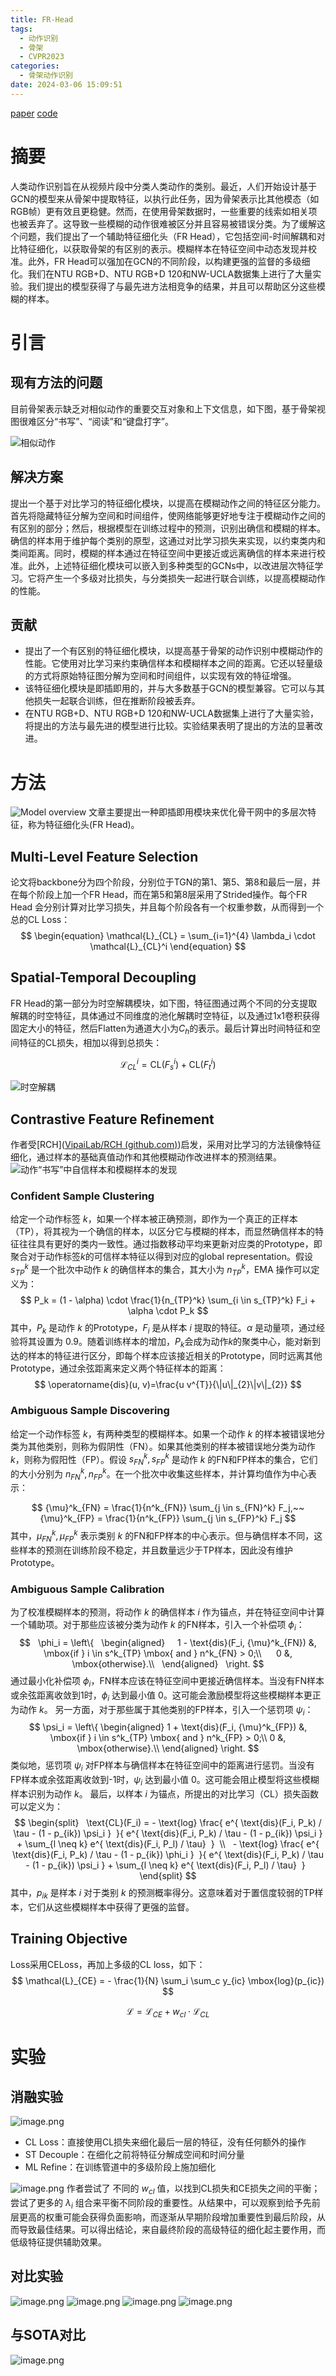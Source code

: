 ```yaml
---
title: FR-Head
tags:
  - 动作识别
  - 骨架
  - CVPR2023
categories:
  - 骨架动作识别
date: 2024-03-06 15:09:51
---
```

[paper](https://arxiv.org/abs/2303.03729) [code](https://github.com/zhysora/FR-Head)

# 摘要

人类动作识别旨在从视频片段中分类人类动作的类别。最近，人们开始设计基于GCN的模型来从骨架中提取特征，以执行此任务，因为骨架表示比其他模态（如RGB帧）更有效且更稳健。然而，在使用骨架数据时，一些重要的线索如相关项也被丢弃了。这导致一些模糊的动作很难被区分并且容易被错误分类。为了缓解这个问题，我们提出了一个辅助特征细化头（FR Head），它包括空间-时间解耦和对比特征细化，以获取骨架的有区别的表示。模糊样本在特征空间中动态发现并校准。此外，FR Head可以强加在GCN的不同阶段，以构建更强的监督的多级细化。我们在NTU RGB+D、NTU RGB+D 120和NW-UCLA数据集上进行了大量实验。我们提出的模型获得了与最先进方法相竞争的结果，并且可以帮助区分这些模糊的样本。

<!--more-->

# 引言

## 现有方法的问题

目前骨架表示缺乏对相似动作的重要交互对象和上下文信息，如下图，基于骨架视图很难区分“书写”、“阅读”和“键盘打字”。

![相似动作](https://yic-123.oss-cn-guangzhou.aliyuncs.com/img/20240306152247.png)
## 解决方案

提出一个基于对比学习的特征细化模块，以提高在模糊动作之间的特征区分能力。首先将隐藏特征分解为空间和时间组件，使网络能够更好地专注于模糊动作之间的有区别的部分；然后，根据模型在训练过程中的预测，识别出确信和模糊的样本。确信的样本用于维护每个类别的原型，这通过对比学习损失来实现，以约束类内和类间距离。同时，模糊的样本通过在特征空间中更接近或远离确信的样本来进行校准。此外，上述特征细化模块可以嵌入到多种类型的GCNs中，以改进层次特征学习。它将产生一个多级对比损失，与分类损失一起进行联合训练，以提高模糊动作的性能。

## 贡献

- 提出了一个有区别的特征细化模块，以提高基于骨架的动作识别中模糊动作的性能。它使用对比学习来约束确信样本和模糊样本之间的距离。它还以轻量级的方式将原始特征图分解为空间和时间组件，以实现有效的特征增强。
- 该特征细化模块是即插即用的，并与大多数基于GCN的模型兼容。它可以与其他损失一起联合训练，但在推断阶段被丢弃。
- 在NTU RGB+D、NTU RGB+D 120和NW-UCLA数据集上进行了大量实验，将提出的方法与最先进的模型进行比较。实验结果表明了提出的方法的显著改进。


# 方法

![Model overview](https://yic-123.oss-cn-guangzhou.aliyuncs.com/img/20240306153004.png)
文章主要提出一种即插即用模块来优化骨干网中的多层次特征，称为特征细化头(FR Head)。

## Multi-Level Feature Selection

论文将backbone分为四个阶段，分别位于TGN的第1、第5、第8和最后一层，并在每个阶段上加一个FR Head，而在第5和第8层采用了Strided操作。每个FR Head 会分别计算对比学习损失，并且每个阶段各有一个权重参数，从而得到一个总的CL Loss：
$$
\begin{equation}
\mathcal{L}_{CL} = \sum_{i=1}^{4} \lambda_i \cdot \mathcal{L}_{CL}^i
\end{equation}
$$

## Spatial-Temporal Decoupling

FR Head的第一部分为时空解耦模块，如下图，特征图通过两个不同的分支提取解耦的时空特征，具体通过不同维度的池化解耦时空特征，以及通过1x1卷积获得固定大小的特征，然后Flatten为通道大小为$C_h$的表示。最后计算出时间特征和空间特征的CL损失，相加以得到总损失：

$$
\mathcal{L}_{CL}^i = \text{CL}(F_s^i) + \text{CL}(F_t^i)
$$

![时空解耦](https://yic-123.oss-cn-guangzhou.aliyuncs.com/img/20240306201734.png)

## Contrastive Feature Refinement

作者受[RCH]([VipaiLab/RCH (github.com)](https://github.com/VipaiLab/RCH))启发，采用对比学习的方法镜像特征细化，通过样本的基础真值动作和其他模糊动作改进样本的预测结果。
![动作“书写”中自信样本和模糊样本的发现](https://yic-123.oss-cn-guangzhou.aliyuncs.com/img/20240306202629.png)

### Confident Sample Clustering

给定一个动作标签 $k$，如果一个样本被正确预测，即作为一个真正的正样本（TP），将其视为一个确信的样本，以区分它与模糊的样本，而显然确信样本的特征往往具有更好的类内一致性。通过指数移动平均来更新对应类的Prototype，即聚合对于动作标签$k$的可信样本特征以得到对应的global representation。假设 $s_{TP}^k$ 是一个批次中动作 $k$ 的确信样本的集合，其大小为 $n_{TP}^k$，EMA 操作可以定义为：
$$
P_k = (1 - \alpha) \cdot \frac{1}{n_{TP}^k} \sum_{i \in s_{TP}^k} F_i + \alpha \cdot P_k
$$
其中，$P_k$ 是动作 $k$ 的Prototype，$F_i$ 是从样本 $i$ 提取的特征。$\alpha$ 是动量项，通过经验将其设置为 $0.9$。随着训练样本的增加，$P_k$会成为动作$k$的聚类中心，能对新到达的样本的特征进行区分，即每个样本应该接近相关的Prototype，同时远离其他Prototype，通过余弦距离来定义两个特征样本的距离：
$$
\operatorname{dis}(u, v)=\frac{u v^{T}}{\|u\|_{2}\|v\|_{2}}
$$
### Ambiguous Sample Discovering

给定一个动作标签 $k$，有两种类型的模糊样本。如果一个动作 $k$ 的样本被错误地分类为其他类别，则称为假阴性（FN）。如果其他类别的样本被错误地分类为动作 $k$，则称为假阳性（FP）。假设 $s_{FN}^k, s_{FP}^k$ 是动作 $k$ 的FN和FP样本的集合，它们的大小分别为 $n_{FN}^k, n_{FP}^k$。在一个批次中收集这些样本，并计算均值作为中心表示：

$$
{\mu}^k_{FN} = \frac{1}{n^k_{FN}} \sum_{j \in s_{FN}^k} F_j,~~{\mu}^k_{FP} = \frac{1}{n^k_{FP}} \sum_{j \in s_{FP}^k} F_j
$$
其中，${\mu}^k_{FN}, {\mu}^k_{FP}$ 表示类别 $k$ 的FN和FP样本的中心表示。但与确信样本不同，这些样本的预测在训练阶段不稳定，并且数量远少于TP样本，因此没有维护Prototype。

### Ambiguous Sample Calibration

为了校准模糊样本的预测，将动作 $k$ 的确信样本 $i$ 作为锚点，并在特征空间中计算一个辅助项。对于那些应该被分类为动作 $k$ 的FN样本，引入一个补偿项 $\phi_i$：
$$
  \phi_i = \left\{
  \begin{aligned}
    1 - \text{dis}(F_i, {\mu}^k_{FN}) &, \mbox{if } i \in s^k_{TP} \mbox{ and } n^k_{FN} > 0;\\
     0 &, \mbox{otherwise}.\\
  \end{aligned}
  \right.
$$
通过最小化补偿项 $\phi_i$，FN样本应该在特征空间中更接近确信样本。当没有FN样本或余弦距离收敛到1时，$\phi_i$ 达到最小值 $0$。这可能会激励模型将这些模糊样本更正为动作 $k$。
另一方面，对于那些属于其他类别的FP样本，引入一个惩罚项 $\psi_i$：
$$
	\psi_i = \left\{
	\begin{aligned}
		1 + \text{dis}(F_i, {\mu}^k_{FP}) &, \mbox{if } i \in s^k_{TP} \mbox{ and } n^k_{FP} > 0;\\
		 0 &, \mbox{otherwise}.\\
	\end{aligned}
	\right.
$$
类似地，惩罚项 $\psi_i$ 对FP样本与确信样本在特征空间中的距离进行惩罚。当没有FP样本或余弦距离收敛到-1时，$\psi_i$ 达到最小值 $0$。这可能会阻止模型将这些模糊样本识别为动作 $k$。
最后，以样本 $i$ 为锚点，所提出的对比学习（CL）损失函数可以定义为：
$$
\begin{split}
  \text{CL}(F_i) = - \text{log} \frac{ e^{ \text{dis}(F_i, P_k) / \tau - (1 - p_{ik}) \psi_i }  }{ e^{ \text{dis}(F_i, P_k) / \tau - (1 - p_{ik}) \psi_i } + \sum_{l \neq k} e^{ \text{dis}(F_i, P_l) / \tau}  }  \\
  - \text{log} \frac{ e^{ \text{dis}(F_i, P_k) / \tau - (1 - p_{ik}) \phi_i }  }{ e^{ \text{dis}(F_i, P_k) / \tau - (1 - p_{ik}) \psi_i } + \sum_{l \neq k} e^{ \text{dis}(F_i, P_l) / \tau}  }  
\end{split}
$$
其中，$p_{ik}$ 是样本 $i$ 对于类别 $k$ 的预测概率得分。这意味着对于置信度较弱的TP样本，它们从这些模糊样本中获得了更强的监督。

## Training Objective

Loss采用CELoss，再加上多级的CL loss，如下：
$$
\mathcal{L}_{CE} = - \frac{1}{N} \sum_i 	\sum_c y_{ic} \mbox{log}(p_{ic})
$$

$$
\mathcal{L} = \mathcal{L}_{CE} + w_{cl} \cdot \mathcal{L}_{CL}
$$

# 实验

## 消融实验

![image.png](https://yic-123.oss-cn-guangzhou.aliyuncs.com/img/20240307153536.png)
- CL Loss：直接使用CL损失来细化最后一层的特征，没有任何额外的操作
- ST Decouple：在细化之前将特征分解成空间和时间分量
- ML Refine：在训练管道中的多级阶段上施加细化

![image.png](https://yic-123.oss-cn-guangzhou.aliyuncs.com/img/20240307154613.png)
作者尝试了 不同的 $w_{cl}$ 值，以找到CL损失和CE损失之间的平衡；尝试了更多的 $\lambda_i$ 组合来平衡不同阶段的重要性。从结果中，可以观察到给予先前层更高的权重可能会获得负面影响，而逐渐从早期阶段增加重要性到最后阶段，从而导致最佳结果。可以得出结论，来自最终阶段的高级特征的细化起主要作用，而低级特征提供辅助效果。

## 对比实验

![image.png](https://yic-123.oss-cn-guangzhou.aliyuncs.com/img/20240307155018.png)
![image.png](https://yic-123.oss-cn-guangzhou.aliyuncs.com/img/20240307155026.png)
![image.png](https://yic-123.oss-cn-guangzhou.aliyuncs.com/img/20240307155052.png)
![image.png](https://yic-123.oss-cn-guangzhou.aliyuncs.com/img/20240307155100.png)
## 与SOTA对比

![image.png](https://yic-123.oss-cn-guangzhou.aliyuncs.com/img/20240307155132.png)
